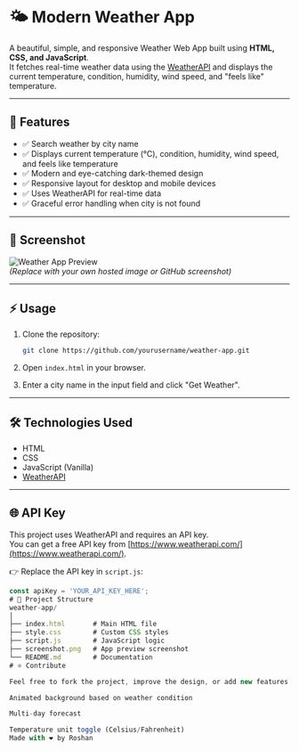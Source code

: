 # 🌤️ Modern Weather App

A beautiful, simple, and responsive Weather Web App built using **HTML, CSS, and JavaScript**.  
It fetches real-time weather data using the [WeatherAPI](https://www.weatherapi.com/) and displays the current temperature, condition, humidity, wind speed, and "feels like" temperature.

---

## 🚀 Features

- ✅ Search weather by city name  
- ✅ Displays current temperature (°C), condition, humidity, wind speed, and feels like temperature  
- ✅ Modern and eye-catching dark-themed design  
- ✅ Responsive layout for desktop and mobile devices  
- ✅ Uses WeatherAPI for real-time data  
- ✅ Graceful error handling when city is not found

---

## 🎨 Screenshot

![Weather App Preview](https://user-images.githubusercontent.com/yourusername/your-repo-name/screenshot.png)  
*(Replace with your own hosted image or GitHub screenshot)*

---

## ⚡ Usage

1. Clone the repository:
    ```bash
    git clone https://github.com/yourusername/weather-app.git
    ```

2. Open `index.html` in your browser.

3. Enter a city name in the input field and click "Get Weather".

---

## 🛠️ Technologies Used

- HTML  
- CSS  
- JavaScript (Vanilla)  
- [WeatherAPI](https://www.weatherapi.com/)

---

## 🌐 API Key

This project uses WeatherAPI and requires an API key.  
You can get a free API key from [https://www.weatherapi.com/](https://www.weatherapi.com/).

👉 Replace the API key in `script.js`:
```js
const apiKey = 'YOUR_API_KEY_HERE';
# 📁 Project Structure
weather-app/
│
├── index.html       # Main HTML file
├── style.css        # Custom CSS styles
├── script.js        # JavaScript logic
├── screenshot.png   # App preview screenshot
└── README.md        # Documentation
# ⭐ Contribute

Feel free to fork the project, improve the design, or add new features such as:

Animated background based on weather condition

Multi-day forecast

Temperature unit toggle (Celsius/Fahrenheit)
Made with ❤️ by Roshan
